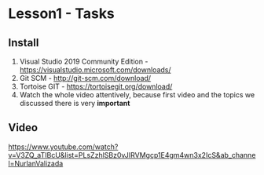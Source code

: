 # Lesson1 - Tasks

## Install

1. Visual Studio 2019 Community Edition - https://visualstudio.microsoft.com/downloads/
2. Git SCM - http://git-scm.com/download/
3. Tortoise GIT  - https://tortoisegit.org/download/
3. Watch the whole video attentively, because first video and the topics we discussed there is very **important**

## Video
https://www.youtube.com/watch?v=V3ZQ_aTIBcU&list=PLsZzhlSBz0vJIRVMgcp1E4gm4wn3x2IcS&ab_channel=NurlanValizada